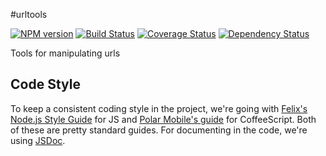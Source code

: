 #urltools

[![NPM version](https://badge.fury.io/js/urltools.svg)](http://badge.fury.io/js/urltools)
[![Build Status](https://travis-ci.org/Munter/assetgraph/urltools.svg?branch=master)](https://travis-ci.org/assetgraph/urltools)
[![Coverage Status](https://coveralls.io/repos/assetgraph/urltools/badge.svg?branch=master)](https://coveralls.io/r/assetgraph/urltools?branch=master)
[![Dependency Status](https://david-dm.org/assetgraph/urltools.svg)](https://david-dm.org/assetgraph/urltools)

Tools for manipulating urls

## Code Style
To keep a consistent coding style in the project, we're going with [Felix's Node.js Style Guide](https://github.com/felixge/node-style-guide) for JS and [Polar Mobile's guide](https://github.com/polarmobile/coffeescript-style-guide) for CoffeeScript. Both of these are pretty standard guides. For documenting in the code, we're using [JSDoc](http://usejsdoc.org/).
